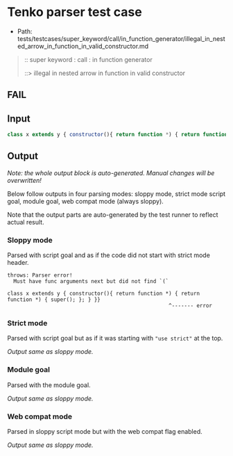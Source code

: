 # Tenko parser test case

- Path: tests/testcases/super_keyword/call/in_function_generator/illegal_in_nested_arrow_in_function_in_valid_constructor.md

> :: super keyword : call : in function generator
>
> ::> illegal in nested arrow in function in valid constructor
## FAIL

## Input


`````js
class x extends y { constructor(){ return function *) { return function *) { super(); }; } }}
`````

## Output

_Note: the whole output block is auto-generated. Manual changes will be overwritten!_

Below follow outputs in four parsing modes: sloppy mode, strict mode script goal, module goal, web compat mode (always sloppy).

Note that the output parts are auto-generated by the test runner to reflect actual result.

### Sloppy mode

Parsed with script goal and as if the code did not start with strict mode header.

`````
throws: Parser error!
  Must have func arguments next but did not find `(`

class x extends y { constructor(){ return function *) { return function *) { super(); }; } }}
                                                    ^------- error
`````

### Strict mode

Parsed with script goal but as if it was starting with `"use strict"` at the top.

_Output same as sloppy mode._

### Module goal

Parsed with the module goal.

_Output same as sloppy mode._

### Web compat mode

Parsed in sloppy script mode but with the web compat flag enabled.

_Output same as sloppy mode._
